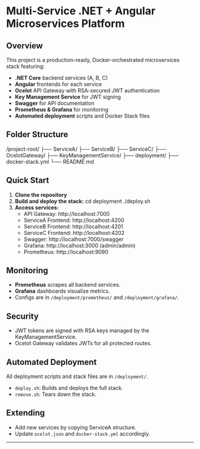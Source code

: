 ﻿# Multi-Service .NET + Angular Microservices Platform

## Overview

This project is a production-ready, Docker-orchestrated microservices stack featuring:
- **.NET Core** backend services (A, B, C)
- **Angular** frontends for each service
- **Ocelot** API Gateway with RSA-secured JWT authentication
- **Key Management Service** for JWT signing
- **Swagger** for API documentation
- **Prometheus & Grafana** for monitoring
- **Automated deployment** scripts and Docker Stack files

## Folder Structure
/project-root/ 
├── ServiceA/ 
├── ServiceB/ 
├── ServiceC/ 
├── OcelotGateway/ 
├── KeyManagementService/ 
├── deployment/ 
├── docker-stack.yml 
└── README.md


## Quick Start

1. **Clone the repository**
2. **Build and deploy the stack:**
	cd deployment ./deploy.sh
3. **Access services:**
   - API Gateway: http://localhost:7000
   - ServiceA Frontend: http://localhost:4200
   - ServiceB Frontend: http://localhost:4201
   - ServiceC Frontend: http://localhost:4202
   - Swagger: http://localhost:7000/swagger
   - Grafana: http://localhost:3000 (admin/admin)
   - Prometheus: http://localhost:9090

## Monitoring

- **Prometheus** scrapes all backend services.
- **Grafana** dashboards visualize metrics.
- Configs are in `/deployment/prometheus/` and `/deployment/grafana/`.

## Security

- JWT tokens are signed with RSA keys managed by the KeyManagementService.
- Ocelot Gateway validates JWTs for all protected routes.

## Automated Deployment

All deployment scripts and stack files are in `/deployment/`.

- `deploy.sh`: Builds and deploys the full stack.
- `remove.sh`: Tears down the stack.

## Extending

- Add new services by copying ServiceA structure.
- Update `ocelot.json` and `docker-stack.yml` accordingly.

---

   